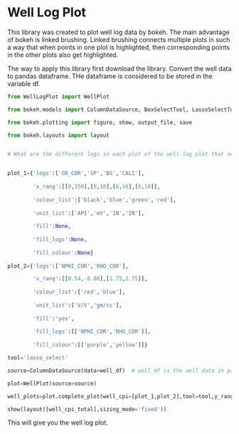 # Well Log Plot
This library was created to plot well log data by bokeh. The main advantage of bokeh is linked brushing. Linked brushing connects multiple plots in such a way that when points in one plot is highlighted, then corresponding points in the other plots also get highlighted.

The way to apply this library first download the library.
Convert the well data to pandas dataframe. THe dataframe is considered to be stored in the variable df.
```python
from WellLogPlot import WellPlot

from bokeh.models import ColumnDataSource, BoxSelectTool, LassoSelectTool, CDSView, IndexFilter, BooleanFilter

from bokeh.plotting import figure, show, output_file, save

from bokeh.layouts import layout


# What are the different logs in each plot of the well log plot that need to be defined.


plot_1={'logs':['GR_COR','SP','BS','CALI'],
        
        'x_rang':[[0,150],[0,10],[6,16],[6,16]],
        
        'colour_list':['black','blue','green','red'],
        
        'unit_list':['API','mV','IN','IN'],
        
        'fill':None,
        
        'fill_logs':None,
        
        'fill_colour':None}
        
plot_2={'logs':['NPHI_COR','RHO_COR'],

        'x_rang':[[0.54,-0.06],[1.75,2.75]],
        
        'colour_list':['red','blue'],
        
        'unit_list':['V/V','gm/cc'],
        
        'fill':'yes',
        
        'fill_logs':[['NPHI_COR','RHO_COR']],
        
        'fill_colour':[['purple','yellow']]}

tool='lasso_select'

source=ColumnDataSource(data=well_df)  # well_df is the well data in pandas dataframe

plot=WellPlot(source=source)

well_plots=plot.complete_plot(well_cpi=[plot_1,plot_2],tool=tool,y_rang=[df['DEPTH'].max(),df['DEPTH'].min()],heit=1000,n_cols=2)

show(layout([well_cpi_total],sizing_mode='fixed'))
```

This will give you the well log plot.
